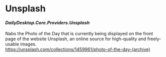 # Unsplash
#### *DailyDesktop.Core.Providers.Unsplash*

Nabs the Photo of the Day that is currently being displayed on the front page of the website Unsplash, an online source for high-quality and freely-usable images.<br />
https://unsplash.com/collections/1459961/photo-of-the-day-(archive)
